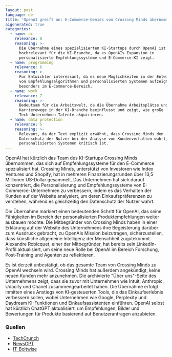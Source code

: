 ```yaml
---
layout: post
language: de
title: 'OpenAI greift an: E‑Commerce‑Genies von Crossing Minds übernommen'
aigenerated: true
categories:
  - name: ai
    relevance: 8
    reasoning: >-
      Die Übernahme eines spezialisierten KI-Startups durch OpenAI ist
      hochrelevant für die KI-Branche, da es OpenAIs Expansion in
      personalisierte Empfehlungssysteme und E-Commerce-KI zeigt.
  - name: programming
    relevance: 6
    reasoning: >-
      Für Entwickler interessant, da es neue Möglichkeiten in der Entwicklung
      von Empfehlungsalgorithmen und personalisierten Systemen aufzeigt,
      besonders im E-Commerce-Bereich.
  - name: work
    relevance: 7
    reasoning: >-
      Bedeutsam für die Arbeitswelt, da die Übernahme Arbeitsplätze und
      Karrierewege in der KI-Branche beeinflusst und zeigt, wie große
      Tech-Unternehmen Talente akquirieren.
  - name: data protection
    relevance: 5
    reasoning: >-
      Relevant, da der Text explizit erwähnt, dass Crossing Minds den
      Datenschutz der Nutzer bei der Analyse von Kundenverhalten wahrt, was bei
      personalisierten Systemen kritisch ist.
---
```


OpenAI hat kürzlich das Team des KI-Startups Crossing Minds übernommen, das sich auf Empfehlungssysteme für den E-Commerce spezialisiert hat. Crossing Minds, unterstützt von Investoren wie Index Ventures und Shopify, hat in mehreren Finanzierungsrunden über 13,5 Millionen US-Dollar gesammelt. Das Unternehmen hat sich darauf konzentriert, die Personalisierung und Empfehlungssysteme von E-Commerce-Unternehmen zu verbessern, indem es das Verhalten der Kunden auf der Website analysiert, um deren Einkaufspräferenzen zu verstehen, während es gleichzeitig den Datenschutz der Nutzer wahrt.

<!--more-->

Die Übernahme markiert einen bedeutenden Schritt für OpenAI, das seine Fähigkeiten im Bereich der personalisierten Produktempfehlungen weiter ausbauen möchte. Die Mitbegründer von Crossing Minds haben in einer Erklärung auf der Website des Unternehmens ihre Begeisterung darüber zum Ausdruck gebracht, zu OpenAIs Mission beizutragen, sicherzustellen, dass künstliche allgemeine Intelligenz der Menschheit zugutekommt. Alexandre Robicquet, einer der Mitbegründer, hat bereits sein LinkedIn-Profil aktualisiert, um seine neue Rolle bei OpenAI im Bereich Forschung, Post-Training und Agenten zu reflektieren.

Es ist derzeit unbestätigt, ob das gesamte Team von Crossing Minds zu OpenAI wechseln wird. Crossing Minds hat außerdem angekündigt, keine neuen Kunden mehr anzunehmen. Die archivierte "Über uns"-Seite des Unternehmens zeigt, dass sie zuvor mit Unternehmen wie Intuit, Anthropic, Udacity und Chanel zusammengearbeitet haben. Die Übernahme erfolgt inmitten eines Anstiegs von KI-gesteuerten Tools, die das Einkaufserlebnis verbessern sollen, wobei Unternehmen wie Google, Perplexity und Daydream KI-Funktionen und Einkaufsassistenten einführen. OpenAI selbst hat kürzlich ChatGPT aktualisiert, um Empfehlungen, Bilder und Bewertungen für Produkte basierend auf Benutzeranfragen anzubieten.

### Quellen
- [TechCrunch](https://techcrunch.com/2025/06/27/openai-hires-team-behind-ai-recommendation-startup-crossing-minds/)
- [NewsGPT](https://newsgpt.ai/2025/06/27/openai-acquires-e-commerce-ai-startup-crossing-minds/)
- [IT-Boltwise](https://www.it-boltwise.de/openai-integriert-team-von-ki-startup-crossing-minds.html)
